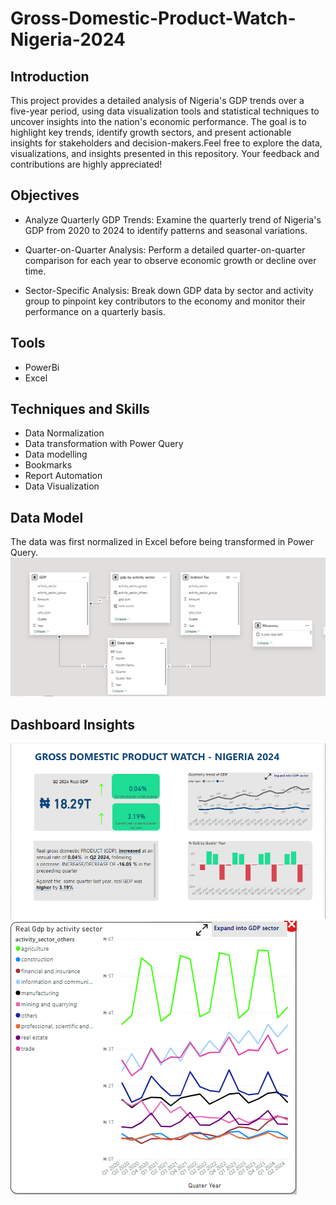 # Gross-Domestic-Product-Watch-Nigeria-2024
## Introduction
This project provides a detailed analysis of Nigeria's GDP trends over a five-year period, using data visualization tools and statistical techniques to uncover insights into the nation's economic performance. The goal is to highlight key trends, identify growth sectors, and present actionable insights for stakeholders and decision-makers.Feel free to explore the data, visualizations, and insights presented in this repository. Your feedback and contributions are highly appreciated!
## Objectives
- Analyze Quarterly GDP Trends:
Examine the quarterly trend of Nigeria's GDP from 2020 to 2024 to identify patterns and seasonal variations.

- Quarter-on-Quarter Analysis:
Perform a detailed quarter-on-quarter comparison for each year to observe economic growth or decline over time.

- Sector-Specific Analysis:
Break down GDP data by sector and activity group to pinpoint key contributors to the economy and monitor their performance on a quarterly basis.
## Tools
- PowerBi
- Excel
## Techniques and Skills
- Data Normalization
- Data transformation with Power Query
- Data modelling
- Bookmarks
- Report Automation
- Data Visualization
## Data Model
The data was first normalized in Excel before being transformed in Power Query.
![Data Model](https://github.com/Sobowale-Daniel/Gross-Domestic-Product-Watch---Nigeria-2024/blob/main/Files/Screenshot%202024-12-25%20101800.png)
## Dashboard Insights
![Dashboard Insight 1](https://github.com/Sobowale-Daniel/Gross-Domestic-Product-Watch---Nigeria-2024/blob/main/Files/Screenshot%202024-12-23%20125209.png)
![Analysis on Real GDP by Activity Sector](https://github.com/Sobowale-Daniel/Gross-Domestic-Product-Watch---Nigeria-2024/blob/main/Files/Screenshot%202024-12-23%20125333.png)


